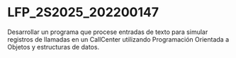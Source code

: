 # LFP_2S2025_202200147
Desarrollar un programa que procese entradas de texto para simular registros de llamadas en un CallCenter utilizando Programación Orientada a Objetos y estructuras de datos.
